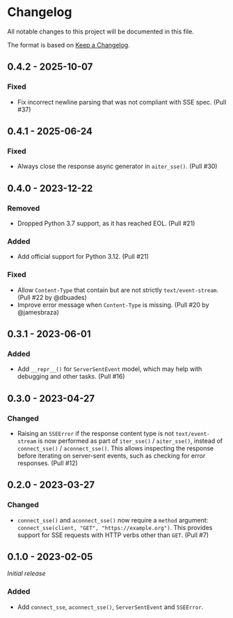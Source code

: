 # Changelog

All notable changes to this project will be documented in this file.

The format is based on [Keep a Changelog](https://keepachangelog.com/en/1.0.0/).

## 0.4.2 - 2025-10-07

### Fixed

* Fix incorrect newline parsing that was not compliant with SSE spec. (Pull #37)

## 0.4.1 - 2025-06-24

### Fixed

* Always close the response async generator in `aiter_sse()`. (Pull #30)

## 0.4.0 - 2023-12-22

### Removed

* Dropped Python 3.7 support, as it has reached EOL. (Pull #21)

### Added

* Add official support for Python 3.12. (Pull #21)

### Fixed

* Allow `Content-Type` that contain but are not strictly `text/event-stream`. (Pull #22 by @dbuades)
* Improve error message when `Content-Type` is missing. (Pull #20 by @jamesbraza)

## 0.3.1 - 2023-06-01

### Added

* Add `__repr__()` for `ServerSentEvent` model, which may help with debugging and other tasks. (Pull #16)

## 0.3.0 - 2023-04-27

### Changed

* Raising an `SSEError` if the response content type is not `text/event-stream` is now performed as part of `iter_sse()` / `aiter_sse()`, instead of `connect_sse()` / `aconnect_sse()`. This allows inspecting the response before iterating on server-sent events, such as checking for error responses. (Pull #12)

## 0.2.0 - 2023-03-27

### Changed

* `connect_sse()` and `aconnect_sse()` now require a `method` argument: `connect_sse(client, "GET", "https://example.org")`. This provides support for SSE requests with HTTP verbs other than `GET`. (Pull #7)

## 0.1.0 - 2023-02-05

_Initial release_

### Added

* Add `connect_sse`, `aconnect_sse()`, `ServerSentEvent` and `SSEError`.
